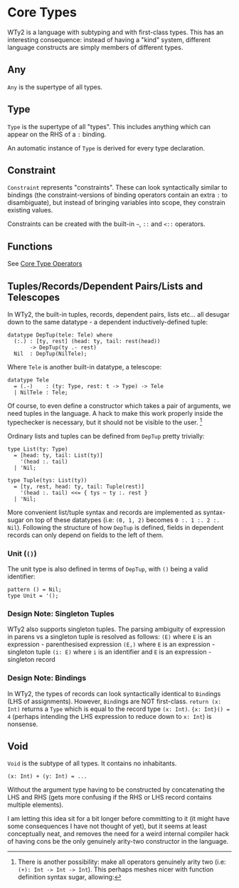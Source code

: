 # Core Types

WTy2 is a language with subtyping and with first-class types. This has an interesting consequence: instead of having a "kind" system, different language constructs are simply members of different types.

## Any

`Any` is the supertype of all types.

## Type

`Type` is the supertype of all "types". This includes anything which can appear on the RHS of a `:` binding.

An automatic instance of `Type` is derived for every type declaration.

## Constraint

`Constraint` represents "constraints". These can look syntactically similar to bindings (the constraint-versions of binding operators contain an extra `:` to disambiguate), but instead of bringing variables into scope, they constrain existing values.

Constraints can be created with the built-in `~`, `::` and `<::` operators.

## Functions

See [Core Type Operators](./arrows.md)

## Tuples/Records/Dependent Pairs/Lists and Telescopes

In WTy2, the built-in tuples, records, dependent pairs, lists etc... all desugar down to the same datatype - a dependent inductively-defined tuple:

```WTy2
datatype DepTup(tele: Tele) where
  (:.) : [ty, rest] (head: ty, tail: rest(head))
       -> DepTup(ty .- rest)
  Nil  : DepTup(NilTele);
```

Where `Tele` is another built-in datatype, a telescope:

```WTy2
datatype Tele
  = (.-)    : (ty: Type, rest: t -> Type) -> Tele
  | NilTele : Tele;
```

Of course, to even define a constructor which takes a pair of arguments, we need tuples in the language. A hack to make this work properly inside the typechecker is necessary, but it should not be visible to the user. [^note]

Ordinary lists and tuples can be defined from `DepTup` pretty trivially:

```WTy2
type List(ty: Type)
  = [head: ty, tail: List(ty)]
    '(head :. tail)
  | 'Nil;

type Tuple(tys: List(ty))
  = [ty, rest, head: ty, tail: Tuple(rest)]
    '(head :. tail) <<= { tys ~ ty :. rest }
  | 'Nil;
```

More convenient list/tuple syntax and records are implemented as syntax-sugar on top of these datatypes (i.e: `(0, 1, 2)` becomes `0 :. 1 :. 2 :. Nil`). Following the structure of how `DepTup` is defined, fields in dependent records can only depend on fields to the left of them.

### Unit (`()`)

The unit type is also defined in terms of `DepTup`, with `()` being a valid identifier:

```
pattern () = Nil;
type Unit = '();
```

### Design Note: Singleton Tuples

WTy2 also supports singleton tuples. The parsing ambiguity of expression in parens vs a singleton tuple is resolved as follows:
`(E)` where `E` is an expression - parenthesised expression
`(E,)` where `E` is an expression - singleton tuple
`(i: E)` where `i` is an identifier and `E` is an expression - singleton record

### Design Note: Bindings

In WTy2, the types of records can look syntactically identical to `Bind`ings (LHS of assignments). However, `Bind`ings are NOT first-class. `return (x: Int)` returns a `Type` which is equal to the record type `(x: Int)`. `{x: Int}() = 4` (perhaps intending the LHS expression to reduce down to `x: Int`) is nonsense.

## Void

`Void` is the subtype of all types. It contains no inhabitants.

[^note]: There is another possibility: make all operators genuinely arity two (i.e: `(+): Int -> Int -> Int`). This perhaps meshes nicer with function definition syntax sugar, allowing:

```WTy2
(x: Int) + (y: Int) = ...
```

Without the argument type having to be constructed by concatenating the LHS and RHS (gets more confusing if the RHS or LHS record contains multiple elements).

I am letting this idea sit for a bit longer before committing to it (it might have some consequences I have not thought of yet), but it seems at least conceptually neat, and removes the need for a weird internal compiler hack of having cons be the only genuinely arity-two constructor in the language.
